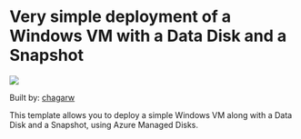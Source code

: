 # Very simple deployment of a Windows VM with a Data Disk and a Snapshot

<a href="https://portal.azure.com/#create/Microsoft.Template/uri/https%3A%2F%2Fraw.githubusercontent.com%2Fchagarw%2FMDPP%2Fmaster%2F101-vm-simple-windows-md-os-data-snapshot%2Fazuredeploy.json" target="_blank">
    <img src="http://azuredeploy.net/deploybutton.png"/>
</a>

Built by: [chagarw](https://github.com/chagarw)

This template allows you to deploy a simple Windows VM along with a Data Disk and a Snapshot, using Azure Managed Disks. 

